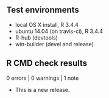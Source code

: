 ## Test environments
* local OS X install, R 3.4.4
* ubuntu 14.04 (on travis-ci), R 3.4.4
* R-hub (devtools)
* win-builder (devel and release)

## R CMD check results

0 errors | 0 warnings | 1 note

* This is a new release.
